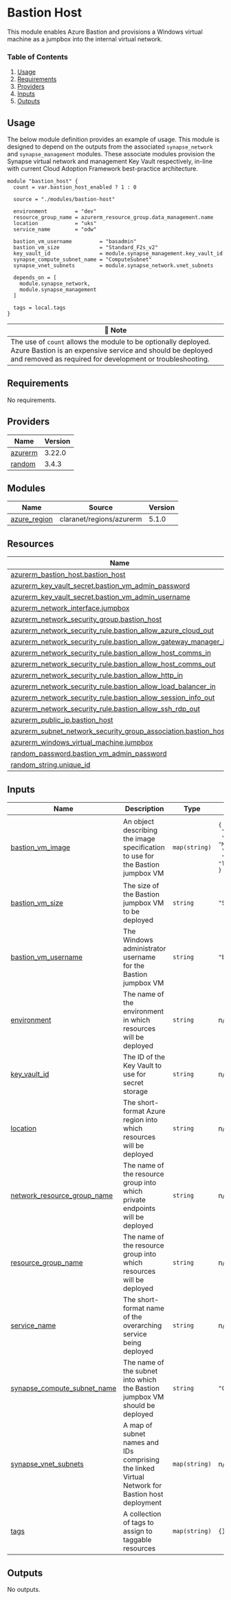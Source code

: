 # Bastion Host
This module enables Azure Bastion and provisions a Windows virtual machine as a jumpbox into the internal virtual network.

### Table of Contents
1. [Usage](#usage)
2. [Requirements](#requirements)
3. [Providers](#Providers)
4. [Inputs](#inputs)
5. [Outputs](#outputs)

## Usage
The below module definition provides an example of usage. This module is designed to depend on the outputs from the associated `synapse_network` and `synapse_management` modules. These associate modules provision the Synapse virtual network and management Key Vault respectively, in-line with current Cloud Adoption Framework best-practice architecture.
```
module "bastion_host" {
  count = var.bastion_host_enabled ? 1 : 0

  source = "./modules/bastion-host"

  environment         = "dev"
  resource_group_name = azurerm_resource_group.data_management.name
  location            = "uks"
  service_name        = "odw"

  bastion_vm_username         = "basadmin"
  bastion_vm_size             = "Standard_F2s_v2"
  key_vault_id                = module.synapse_management.key_vault_id
  synapse_compute_subnet_name = "ComputeSubnet"
  synapse_vnet_subnets        = module.synapse_network.vnet_subnets

  depends_on = [
    module.synapse_network,
    module.synapse_management
  ]

  tags = local.tags
}
```

| :scroll: Note |
|----------|
| The use of `count` allows the module to be optionally deployed. Azure Bastion is an expensive service and should be deployed and removed as required for development or troubleshooting. |

<!-- BEGINNING OF PRE-COMMIT-TERRAFORM DOCS HOOK -->
## Requirements

No requirements.

## Providers

| Name | Version |
|------|---------|
| <a name="provider_azurerm"></a> [azurerm](#provider\_azurerm) | 3.22.0 |
| <a name="provider_random"></a> [random](#provider\_random) | 3.4.3 |

## Modules

| Name | Source | Version |
|------|--------|---------|
| <a name="module_azure_region"></a> [azure\_region](#module\_azure\_region) | claranet/regions/azurerm | 5.1.0 |

## Resources

| Name | Type |
|------|------|
| [azurerm_bastion_host.bastion_host](https://registry.terraform.io/providers/hashicorp/azurerm/latest/docs/resources/bastion_host) | resource |
| [azurerm_key_vault_secret.bastion_vm_admin_password](https://registry.terraform.io/providers/hashicorp/azurerm/latest/docs/resources/key_vault_secret) | resource |
| [azurerm_key_vault_secret.bastion_vm_admin_username](https://registry.terraform.io/providers/hashicorp/azurerm/latest/docs/resources/key_vault_secret) | resource |
| [azurerm_network_interface.jumpbox](https://registry.terraform.io/providers/hashicorp/azurerm/latest/docs/resources/network_interface) | resource |
| [azurerm_network_security_group.bastion_host](https://registry.terraform.io/providers/hashicorp/azurerm/latest/docs/resources/network_security_group) | resource |
| [azurerm_network_security_rule.bastion_allow_azure_cloud_out](https://registry.terraform.io/providers/hashicorp/azurerm/latest/docs/resources/network_security_rule) | resource |
| [azurerm_network_security_rule.bastion_allow_gateway_manager_in](https://registry.terraform.io/providers/hashicorp/azurerm/latest/docs/resources/network_security_rule) | resource |
| [azurerm_network_security_rule.bastion_allow_host_comms_in](https://registry.terraform.io/providers/hashicorp/azurerm/latest/docs/resources/network_security_rule) | resource |
| [azurerm_network_security_rule.bastion_allow_host_comms_out](https://registry.terraform.io/providers/hashicorp/azurerm/latest/docs/resources/network_security_rule) | resource |
| [azurerm_network_security_rule.bastion_allow_http_in](https://registry.terraform.io/providers/hashicorp/azurerm/latest/docs/resources/network_security_rule) | resource |
| [azurerm_network_security_rule.bastion_allow_load_balancer_in](https://registry.terraform.io/providers/hashicorp/azurerm/latest/docs/resources/network_security_rule) | resource |
| [azurerm_network_security_rule.bastion_allow_session_info_out](https://registry.terraform.io/providers/hashicorp/azurerm/latest/docs/resources/network_security_rule) | resource |
| [azurerm_network_security_rule.bastion_allow_ssh_rdp_out](https://registry.terraform.io/providers/hashicorp/azurerm/latest/docs/resources/network_security_rule) | resource |
| [azurerm_public_ip.bastion_host](https://registry.terraform.io/providers/hashicorp/azurerm/latest/docs/resources/public_ip) | resource |
| [azurerm_subnet_network_security_group_association.bastion_host](https://registry.terraform.io/providers/hashicorp/azurerm/latest/docs/resources/subnet_network_security_group_association) | resource |
| [azurerm_windows_virtual_machine.jumpbox](https://registry.terraform.io/providers/hashicorp/azurerm/latest/docs/resources/windows_virtual_machine) | resource |
| [random_password.bastion_vm_admin_password](https://registry.terraform.io/providers/hashicorp/random/latest/docs/resources/password) | resource |
| [random_string.unique_id](https://registry.terraform.io/providers/hashicorp/random/latest/docs/resources/string) | resource |

## Inputs

| Name | Description | Type | Default | Required |
|------|-------------|------|---------|:--------:|
| <a name="input_bastion_vm_image"></a> [bastion\_vm\_image](#input\_bastion\_vm\_image) | An object describing the image specification to use for the Bastion jumpbox VM | `map(string)` | <pre>{<br>  "offer": "windows-11",<br>  "publisher": "MicrosoftWindowsDesktop",<br>  "sku": "win11-21h2-ent",<br>  "version": "latest"<br>}</pre> | no |
| <a name="input_bastion_vm_size"></a> [bastion\_vm\_size](#input\_bastion\_vm\_size) | The size of the Bastion jumpbox VM to be deployed | `string` | `"Standard_F2s_v2"` | no |
| <a name="input_bastion_vm_username"></a> [bastion\_vm\_username](#input\_bastion\_vm\_username) | The Windows administrator username for the Bastion jumpbox VM | `string` | `"basadmin"` | no |
| <a name="input_environment"></a> [environment](#input\_environment) | The name of the environment in which resources will be deployed | `string` | n/a | yes |
| <a name="input_key_vault_id"></a> [key\_vault\_id](#input\_key\_vault\_id) | The ID of the Key Vault to use for secret storage | `string` | n/a | yes |
| <a name="input_location"></a> [location](#input\_location) | The short-format Azure region into which resources will be deployed | `string` | n/a | yes |
| <a name="input_network_resource_group_name"></a> [network\_resource\_group\_name](#input\_network\_resource\_group\_name) | The name of the resource group into which private endpoints will be deployed | `string` | n/a | yes |
| <a name="input_resource_group_name"></a> [resource\_group\_name](#input\_resource\_group\_name) | The name of the resource group into which resources will be deployed | `string` | n/a | yes |
| <a name="input_service_name"></a> [service\_name](#input\_service\_name) | The short-format name of the overarching service being deployed | `string` | n/a | yes |
| <a name="input_synapse_compute_subnet_name"></a> [synapse\_compute\_subnet\_name](#input\_synapse\_compute\_subnet\_name) | The name of the subnet into which the Bastion jumpbox VM should be deployed | `string` | `"ComputeSubnet"` | no |
| <a name="input_synapse_vnet_subnets"></a> [synapse\_vnet\_subnets](#input\_synapse\_vnet\_subnets) | A map of subnet names and IDs comprising the linked Virtual Network for Bastion host deployment | `map(string)` | n/a | yes |
| <a name="input_tags"></a> [tags](#input\_tags) | A collection of tags to assign to taggable resources | `map(string)` | `{}` | no |

## Outputs

No outputs.
<!-- END OF PRE-COMMIT-TERRAFORM DOCS HOOK -->
